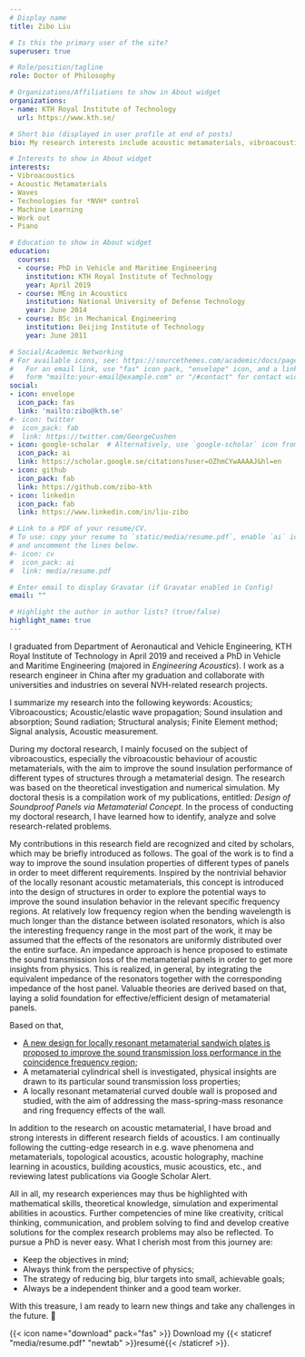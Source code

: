 ```yaml
---
# Display name
title: Zibo Liu

# Is this the primary user of the site?
superuser: true

# Role/position/tagline
role: Doctor of Philosophy

# Organizations/Affiliations to show in About widget
organizations:
- name: KTH Royal Institute of Technology
  url: https://www.kth.se/

# Short bio (displayed in user profile at end of posts)
bio: My research interests include acoustic metamaterials, vibroacoustics, noise and vibration control.

# Interests to show in About widget
interests:
- Vibroacoustics
- Acoustic Metamaterials
- Waves
- Technologies for *NVH* control
- Machine Learning
- Work out
- Piano

# Education to show in About widget
education:
  courses:
  - course: PhD in Vehicle and Maritime Engineering
    institution: KTH Royal Institute of Technology
    year: April 2019
  - course: MEng in Acoustics
    institution: National University of Defense Technology
    year: June 2014
  - course: BSc in Mechanical Engineering
    institution: Beijing Institute of Technology
    year: June 2011

# Social/Academic Networking
# For available icons, see: https://sourcethemes.com/academic/docs/page-builder/#icons
#   For an email link, use "fas" icon pack, "envelope" icon, and a link in the
#   form "mailto:your-email@example.com" or "/#contact" for contact widget.
social:
- icon: envelope
  icon_pack: fas
  link: 'mailto:zibo@kth.se'
#- icon: twitter
#  icon_pack: fab
#  link: https://twitter.com/GeorgeCushen
- icon: google-scholar  # Alternatively, use `google-scholar` icon from `ai` icon pack
  icon_pack: ai
  link: https://scholar.google.se/citations?user=OZhmCYwAAAAJ&hl=en
- icon: github
  icon_pack: fab
  link: https://github.com/zibo-kth
- icon: linkedin
  icon_pack: fab
  link: https://www.linkedin.com/in/liu-zibo

# Link to a PDF of your resume/CV.
# To use: copy your resume to `static/media/resume.pdf`, enable `ai` icons in `params.toml`, 
# and uncomment the lines below.
#- icon: cv
#  icon_pack: ai
#  link: media/resume.pdf

# Enter email to display Gravatar (if Gravatar enabled in Config)
email: ""

# Highlight the author in author lists? (true/false)
highlight_name: true
---
```


I graduated from Department of Aeronautical and Vehicle Engineering, KTH Royal Institute of Technology in April 2019 and received a PhD in Vehicle and Maritime Engineering (majored in *Engineering Acoustics*).
I work as a research engineer in China after my graduation and collaborate with universities and industries on several NVH-related research projects. 

I summarize my research into the following keywords: Acoustics; Vibroacoustics; Acoustic/elastic wave propagation; Sound insulation and absorption; Sound radiation; Structural analysis; Finite Element method; Signal analysis, Acoustic measurement.

During my doctoral research, I mainly focused on the subject of vibroacoustics, especially the vibroacoustic behaviour of acoustic metamaterials, with the aim to improve the sound insulation performance of different types of structures through a metamaterial design. 
The research was based on the theoretical investigation and numerical simulation. My doctoral thesis is a compilation work of my publications, entitled: *Design of Soundproof Panels via Metamaterial Concept*. 
In the process of conducting my doctoral research, I have learned how to identify, analyze and solve research-related problems. 
<!-- I also developed relevant knowledge, research methods and methodology.  -->

My contributions in this research field are recognized and cited by scholars, which may be briefly introduced as follows. 
The goal of the work is to find a way to improve the sound insulation properties of different types of panels in order to meet different requirements. 
Inspired by the nontrivial behavior of the locally resonant acoustic metamaterials, this concept is introduced into the design of structures in order to explore the potential ways to improve the sound insulation behavior in the relevant specific frequency regions. 
At relatively low frequency region when the bending wavelength is much longer than the distance between isolated resonators, which is also the interesting frequency range in the most part of the work, it may be assumed that the effects of the resonators are uniformly distributed over the entire surface. 
An impedance approach is hence proposed to estimate the sound transmission loss of the metamaterial panels in order to get more insights from physics. 
This is realized, in general, by integrating the equivalent impedance of the resonators together with the corresponding impedance of the host panel. Valuable theories are derived based on that, laying a solid foundation for effective/efficient design of metamaterial panels. 

Based on that,
* [A new design for locally resonant metamaterial sandwich plates is proposed to improve the sound transmission loss performance in the coincidence frequency region](content/publication/liu2018broadband/index.md); 
* A metamaterial cylindrical shell is investigated, physical insights are drawn to its particular sound transmission loss properties;
* A locally resonant metamaterial curved double wall is proposed and studied, with the aim of addressing the mass-spring-mass resonance and ring frequency effects of the wall.

In addition to the research on acoustic metamaterial, I have broad and strong interests in different research fields of acoustics. 
I am continually following the cutting-edge research in e.g. wave phenomena and metamaterials, topological acoustics, acoustic holography, machine learning in acoustics, building acoustics, music acoustics, etc., and reviewing latest publications via Google Scholar Alert.

All in all, my research experiences may thus be highlighted with mathematical skills, theoretical knowledge, simulation and experimental abilities in acoustics. 
Further competencies of mine like creativity, critical thinking, communication, and problem solving to find and develop creative solutions for the complex research problems may also be reflected. To pursue a PhD is never easy. 
What I cherish most from this journey are: 
* Keep the objectives in mind;
* Always think from the perspective of physics;
* The strategy of reducing big, blur targets into small, achievable goals;
* Always be a independent thinker and a good team worker. 

With this treasure, I am ready to learn new things and take any challenges in the future. 👋 


{{< icon name="download" pack="fas" >}} Download my {{< staticref "media/resume.pdf" "newtab" >}}resumé{{< /staticref >}}.
